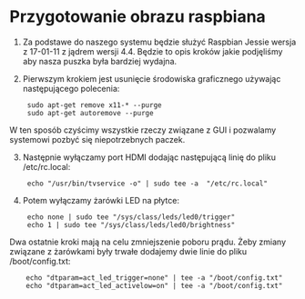 Przygotowanie obrazu raspbiana
=
1. Za podstawe do naszego systemu będzie służyć Raspbian Jessie wersja z 17-01-11 z jądrem wersji 4.4. Będzie to opis kroków jakie podjęliśmy aby nasza puszka była bardziej wydajna.

2. Pierwszym krokiem jest usunięcie środowiska graficznego używając następującego polecenia:

		sudo apt-get remove x11-* --purge
		sudo apt-get autoremove --purge
W ten sposób czyścimy wszystkie rzeczy związane z GUI i pozwalamy systemowi pozbyć się niepotrzebnych paczek.

3. Następnie wyłączamy port HDMI dodając następującą linię do pliku /etc/rc.local:
		
		echo "/usr/bin/tvservice -o" | sudo tee -a  "/etc/rc.local"

4. Potem wyłączamy żarówki LED na płytce:

		echo none | sudo tee "/sys/class/leds/led0/trigger"
		echo 1 | sudo tee "/sys/class/leds/led0/brightness"
Dwa ostatnie kroki mają na celu zmniejszenie poboru prądu. Żeby zmiany związane z żarówkami były trwałe dodajemy dwie linie do pliku /boot/config.txt:
	

		echo "dtparam=act_led_trigger=none" | tee -a "/boot/config.txt"
		echo "dtparam=act_led_activelow=on" | tee -a "/boot/config.txt"

